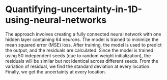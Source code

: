# Quantifying-uncertainty-in-1D-using-neural-networks
 The approach involves creating a fully connected neural network with one hidden layer containing 64 neurons. The model is trained to minimize the mean squared error (MSE) loss. After training, the model is used to predict the output, and the residuals are calculated. Since the model is trained using 50 independent seeds (due to random weight initialization), the residuals will be similar but not identical across different seeds.  From the variation of residual, we find the standard deviation at every location. Finally, we get the uncertainty at every location.
